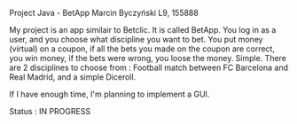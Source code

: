 Project Java - BetApp
Marcin Byczyński L9, 155888

My project is an app similair to Betclic. It is called BetApp. You log in as a user, and you choose what discipline you want to bet. You put money (virtual) on a coupon, if all the bets you made on the coupon are correct, you win money, if the bets were wrong, you loose the money. Simple. There are 2 disciplines to choose from : Football match between FC Barcelona and Real Madrid, and a simple Diceroll. 

If I have enough time, I'm planning to implement a GUI.

Status : IN PROGRESS
